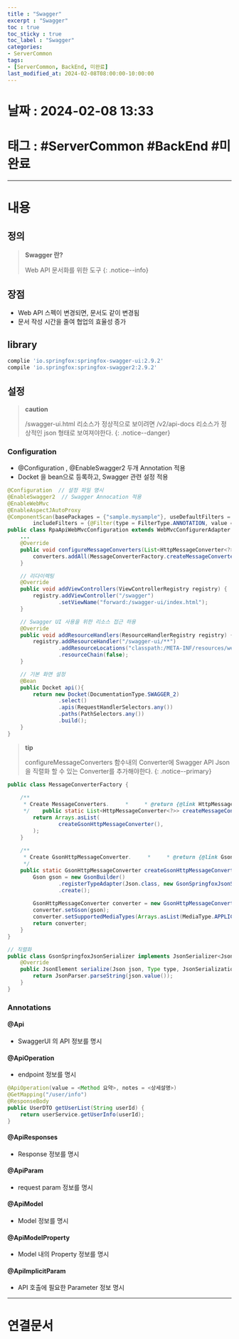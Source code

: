 ```yaml
---
title : "Swagger"
excerpt : "Swagger"
toc : true
toc_sticky : true
toc_label : "Swagger"
categories:
- ServerCommon
tags:
- [ServerCommon, BackEnd, 미완료]
last_modified_at: 2024-02-08T08:00:00-10:00:00
---
```


# 날짜 : 2024-02-08 13:33

# 태그 : #ServerCommon #BackEnd #미완료 
---

# 내용

## 정의
> **Swagger 란?**
>
> Web API 문서화를 위한 도구
{: .notice--info}

## 장점
- Web API 스펙이 변경되면, 문서도 같이 변경됨
- 문서 작성 시간을 줄여 협업의 효율성 증가

## library

```ruby
complie 'io.springfox:springfox-swagger-ui:2.9.2' 
compile 'io.springfox:springfox-swagger2:2.9.2'
```

## 설정

> **caution**
>
> /swagger-ui.html 리소스가 정상적으로 보이려면 /v2/api-docs 리소스가 정상적인 json 형태로 보여져야한다.
{: .notice--danger}

### Configuration
- @Configuration , @EnableSwagger2 두개 Annotation 적용
- Docket 을 bean으로 등록하고, Swagger 관련 설정 적용

``` java
@Configuration  // 설정 파일 명시
@EnableSwagger2  // Swagger Annocation 적용
@EnableWebMvc  
@EnableAspectJAutoProxy  
@ComponentScan(basePackages = {"sample.mysample"}, useDefaultFilters = false,  
        includeFilters = {@Filter(type = FilterType.ANNOTATION, value = {Controller.class, RestController.class})})  
public class RpaApiWebMvcConfiguration extends WebMvcConfigurerAdapter {  
	...  
	@Override  
	public void configureMessageConverters(List<HttpMessageConverter<?>> converters) {  
		converters.addAll(MessageConverterFactory.createMessageConverters());  
	}

	// 리다이렉팅
    @Override  
    public void addViewControllers(ViewControllerRegistry registry) {  
        registry.addViewController("/swagger")  
                .setViewName("forward:/swagger-ui/index.html");  
    }  

	// Swagger UI 사용을 위한 리소스 접근 하용
    @Override  
    public void addResourceHandlers(ResourceHandlerRegistry registry) {  
        registry.addResourceHandler("/swagger-ui/**")  
                .addResourceLocations("classpath:/META-INF/resources/webjars/springfox-swagger-ui/")  
                .resourceChain(false);  
    }  

	// 기본 화면 설정
    @Bean  
    public Docket api(){  
        return new Docket(DocumentationType.SWAGGER_2)  
                .select()  
                .apis(RequestHandlerSelectors.any())  
                .paths(PathSelectors.any())  
                .build();  
    }  
}
```

> **tip**
>
> configureMessageConverters 함수내의 Converter에 Swagger API Json을 직렬화 할 수 있는 Converter를 추가해야한다.
{: .notice--primary}

```java
public class MessageConverterFactory {  
  
    /**  
     * Create MessageConverters.     *     * @return {@link HttpMessageConverter} arrays  
     */    public static List<HttpMessageConverter<?>> createMessageConverters() {  
        return Arrays.asList(  
                createGsonHttpMessageConverter(),  
        );  
    }  
  
    /**  
     * Create GsonHttpMessageConverter.     *     * @return {@link GsonHttpMessageConverter}  
     */  
    public static GsonHttpMessageConverter createGsonHttpMessageConverter() { 
        Gson gson = new GsonBuilder()  
                .registerTypeAdapter(Json.class, new GsonSpringfoxJsonSerializer())  
                .create();  
  
        GsonHttpMessageConverter converter = new GsonHttpMessageConverter();  
        converter.setGson(gson);  
        converter.setSupportedMediaTypes(Arrays.asList(MediaType.APPLICATION_JSON_UTF8, MediaType.APPLICATION_JSON));  
        return converter;  
    }  
}

// 직렬화
public class GsonSpringfoxJsonSerializer implements JsonSerializer<Json> {  
    @Override  
    public JsonElement serialize(Json json, Type type, JsonSerializationContext context) {  
        return JsonParser.parseString(json.value());  
    }  
}
```

### Annotations

#### @Api
- SwaggerUI 의 API 정보를 명시

#### @ApiOperation
- endpoint 정보를 명시

```java
@ApiOperation(value = <Method 요약>, notes = <상세설명>)
@GetMapping("/user/info")
@ResponseBody
public UserDTO getUserList(String userId) {
	return userService.getUserInfo(userId);
}
```

#### @ApiResponses
- Response 정보를 명시

#### @ApiParam
- request param 정보를 명시

#### @ApiModel
- Model 정보를 명시

#### @ApiModelProperty
- Model 내의 Property 정보를 명시

#### @ApilmplicitParam
- API 호출에 필요한 Parameter 정보 명시

---

# 연결문서
